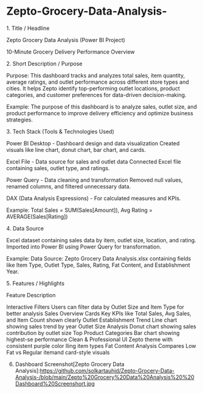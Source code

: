 # Zepto-Grocery-Data-Analysis-
1️. Title / Headline

Zepto Grocery Data Analysis  (Power BI Project)

10-Minute Grocery Delivery Performance Overview

2️. Short Description / Purpose

Purpose:
This dashboard tracks and analyzes total sales, item quantity, average ratings, and outlet performance across different store types and cities.
It helps Zepto identify top-performing outlet locations, product categories, and customer preferences for data-driven decision-making.

Example:
The purpose of this dashboard is to analyze sales, outlet size, and product performance to improve delivery efficiency and optimize business strategies.

3️. Tech Stack (Tools & Technologies Used)


Power BI Desktop -	Dashboard design and data visualization	Created visuals like line chart, donut chart, bar chart, and cards.

Excel File -	Data source for sales and outlet data	Connected Excel file containing sales, outlet type, and ratings.

Power Query -	Data cleaning and transformation	Removed null values, renamed columns, and filtered unnecessary data.

DAX (Data Analysis Expressions)	- For calculated measures and KPIs.

Example: Total Sales = SUM(Sales[Amount]), Avg Rating = AVERAGE(Sales[Rating])

4️. Data Source

Excel dataset containing sales data by item, outlet size, location, and rating.
Imported into Power BI using Power Query for transformation.

Example:
Data Source: Zepto Grocery Data Analysis.xlsx containing fields like Item Type, Outlet Type, Sales, Rating, Fat Content, and Establishment Year.

5️. Features / Highlights

Feature	Description

Interactive Filters	Users can filter data by Outlet Size and Item Type for better analysis
Sales Overview Cards	Key KPIs like Total Sales, Avg Sales, and Item Count shown clearly
Outlet Establishment Trend	Line chart showing sales trend by year
Outlet Size Analysis	Donut chart showing sales contribution by outlet size
Top Product Categories	Bar chart showing highest-se performance
Clean & Professional UI	Zepto theme with consistent purple color lling item types
Fat Content Analysis	Compares Low Fat vs Regular itemand card-style visuals

6. Dashboard Screenshot[Zepto Grocery Data Analysis]:https://github.com/solkartauhid/Zepto-Grocery-Data-Analysis-/blob/main/Zepto%20Grocery%20Data%20Analysis%20%20Dashboard%20Screenshort.jpg
